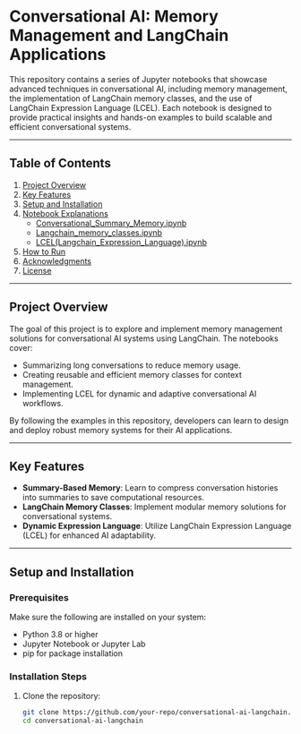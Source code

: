# Conversational AI: Memory Management and LangChain Applications

This repository contains a series of Jupyter notebooks that showcase advanced techniques in conversational AI, including memory management, the implementation of LangChain memory classes, and the use of LangChain Expression Language (LCEL). Each notebook is designed to provide practical insights and hands-on examples to build scalable and efficient conversational systems.

---

## Table of Contents

1. [Project Overview](#project-overview)
2. [Key Features](#key-features)
3. [Setup and Installation](#setup-and-installation)
4. [Notebook Explanations](#notebook-explanations)
   - [Conversational_Summary_Memory.ipynb](#1-conversational_summary_memoryipynb)
   - [Langchain_memory_classes.ipynb](#2-langchain_memory_classesipynb)
   - [LCEL(Langchain_Expression_Language).ipynb](#3-lcellangchain_expression_languageipynb)
5. [How to Run](#how-to-run)
6. [Acknowledgments](#acknowledgments)
7. [License](#license)

---

## Project Overview

The goal of this project is to explore and implement memory management solutions for conversational AI systems using LangChain. The notebooks cover:
- Summarizing long conversations to reduce memory usage.
- Creating reusable and efficient memory classes for context management.
- Implementing LCEL for dynamic and adaptive conversational AI workflows.

By following the examples in this repository, developers can learn to design and deploy robust memory systems for their AI applications.

---

## Key Features

- **Summary-Based Memory**: Learn to compress conversation histories into summaries to save computational resources.
- **LangChain Memory Classes**: Implement modular memory solutions for conversational systems.
- **Dynamic Expression Language**: Utilize LangChain Expression Language (LCEL) for enhanced AI adaptability.

---

## Setup and Installation

### Prerequisites

Make sure the following are installed on your system:
- Python 3.8 or higher
- Jupyter Notebook or Jupyter Lab
- pip for package installation

### Installation Steps

1. Clone the repository:
   ```bash
   git clone https://github.com/your-repo/conversational-ai-langchain.git
   cd conversational-ai-langchain
